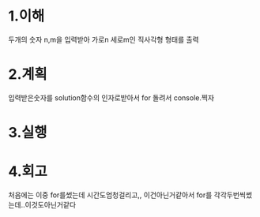 1.이해
====
두개의 숫자 n,m을 입력받아 가로n 세로m인 직사각형 형태를 출력

2.계획
===
입력받은숫자를 solution함수의 인자로받아서
for 돌려서 console.찍자

3.실행
====


4.회고
====
처음에는 이중 for를썼는데 시간도엄청걸리고,, 이건아닌거같아서  for를 각각두번씩썼는데..이것도아닌거같다